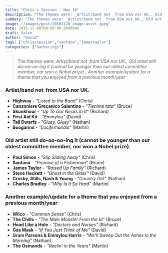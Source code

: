 ```yaml
---
title: "Chris's Session - Nov 16"
description: "The themes were: _Artist/band not  from USA nor UK., Old artist still do-oo-oo-ing it (cannot be younger than our oldest committee member, nor won a Nobel prize)., Another example/update for a theme that you enjoyed from a previous month/year_"
summary: "The themes were: _Artist/band not  from USA nor UK., Old artist still do-oo-oo-ing it (cannot be younger than our oldest committee member, nor won a Nobel prize)., Another example/update for a theme that you enjoyed from a previous month/year_"
image: "/images/post/20161120_image-asset.jpeg"
date: 2016-11-08T00:00:00.0000000
draft: false
author: "David"
tags: ["chrisssession","santana","jamestaylor"]
categories: ["Gatherings"]
---
```

> The themes were: _Artist/band not  from USA nor UK., Old artist still do-oo-oo-ing it (cannot be younger than our oldest committee member, nor won a Nobel prize)., Another example/update for a theme that you enjoyed from a previous month/year_
### Artist/band not  from USA nor UK.
- **Highway** - _"Listed to the Band"_ (Chris)
- **Canzoniere Grecanico Salentino** - _"Tienime tata"_ (Bruce)
- **Skunkhour** - _"Up To Our Necks In It"_ (Richard)
- **First Aid Kit** - _"Emmylou"_ (David)
- **Tall Dwarfs** - _"Gluey, Gluey"_ (Nathan)
- **Boogarins** - _"Lucifernandis"_ (Martin)
### Old artist still do-oo-oo-ing it (cannot be younger than our oldest committee member, nor won a Nobel prize).
- **Paul Simon** - _"Slip Sliding Away"_ (Chris)
- **Santana** - _"Promise of a Fisherman"_ (Bruce)
- **James Taylor** - _"Raised Up Family"_ (Richard)
- **Steve Hackett** - _"Ghost in the Glass"_ (David)
- **Crosby, Stills, Nash & Young** - _"Country Girl"_ (Nathan)
- **Charles Bradley** - _"Why Is It So Hard"_ (Martin)
### Another example/update for a theme that you enjoyed from a previous month/year
- **Wilco** - _"Common Sense"_ (Chris)
- **The Chills** - _"The Male Monster From the Id"_ (Bruce)
- **Head Like a Hole** - _"Doctors and Nurses"_ (Richard)
- **Gas Mask** - _"If You Just Think of Me"_ (David)
- **Gram Parsons & Emmylou Harris** - _"We'll Sweep Out the Ashes in the Morning"_ (Nathan)
- **The Osmonds** - _"Reelin' in the Years"_ (Martin)
